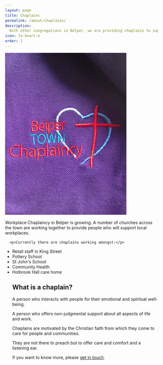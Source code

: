 ```yaml
---
layout: page
title: Chaplains
permalink: /about/chaplains/
description:
  With other congregations in Belper, we are providing chaplains to support local workplaces
icon: fa-heart-o
order: 1
---
```

 <div class="row">            
   <div class="col-md-6 col-sm-6">
      <img src="/assets/img/Belper-polo-logo-400.jpg" />
      </div>
   <div class="col-md-6 col-sm-6">
      <p>Workplace Chaplaincy in Belper is growing. A number of churches across the town are working together to provide people who will support local workplaces.</p>

      <p>Currently there are chaplains working amongst:</p>
<ul>
<li>Retail staff in King Street</li>
<li>Pottery School</li>
<li>St John's School</li>
<li>Community Health</li>
<li>Holbrook Hall care home</li>

<h2>What is a chaplain?</h2>

<p>A person who interacts with people for their emotional and spiritual well-being.</p>

<p>A person who offers non-judgmental support about all aspects of life and work.</p>

<p>Chaplains are motivated by the Christian faith from which they come to care for people and communities.</p>

<p>They are not there to preach but to offer care and comfort and a listening ear.</p>

<p>If you want to know more, please <a href="http://belpercommunitychurch.org/contact/">get in touch</a>.</p>

</div>
</div>
